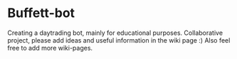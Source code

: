 # Buffett-bot

Creating a daytrading bot, mainly for educational purposes. 
Collaborative project, please add ideas and useful information in the wiki page :) Also feel free to add more wiki-pages. 


